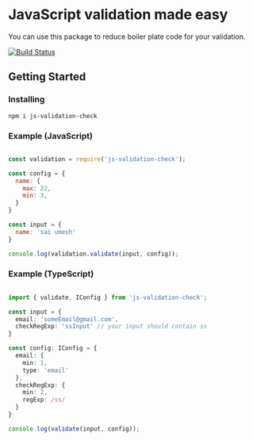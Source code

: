 # JavaScript validation made easy

You can use this package to reduce boiler plate code for your validation.

[![Build Status](https://travis-ci.com/saiumesh535/js-validation.svg?branch=master)](https://travis-ci.com/saiumesh535/js-validation)

## Getting Started

### Installing

```
npm i js-validation-check
```

### Example (JavaScript)

```js

const validation = require('js-validation-check');

const config = {
  name: {
    max: 22,
    min: 3,
  }
}

const input = {
  name: 'sai umesh'
}

console.log(validation.validate(input, config));


```

### Example (TypeScript)

```ts

import { validate, IConfig } from 'js-validation-check';

const input = {
  email: 'someEmail@gmail.com',
  checkRegExp: 'ssInput' // your input should contain ss
}

const config: IConfig = {
  email: {
    min: 1,
    type: 'email'
  },
  checkRegExp: {
    min: 2,
    regExp: /ss/
  }
}

console.log(validate(input, config));

```
